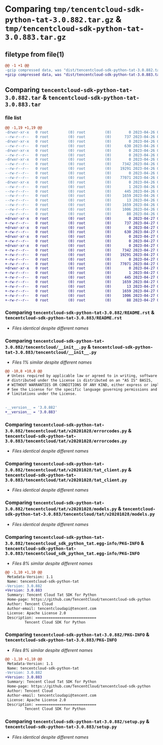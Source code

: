 # Comparing `tmp/tencentcloud-sdk-python-tat-3.0.882.tar.gz` & `tmp/tencentcloud-sdk-python-tat-3.0.883.tar.gz`

## filetype from file(1)

```diff
@@ -1 +1 @@
-gzip compressed data, was "dist/tencentcloud-sdk-python-tat-3.0.882.tar", last modified: Wed Apr 26 03:46:22 2023, max compression
+gzip compressed data, was "dist/tencentcloud-sdk-python-tat-3.0.883.tar", last modified: Thu Apr 27 00:52:05 2023, max compression
```

## Comparing `tencentcloud-sdk-python-tat-3.0.882.tar` & `tencentcloud-sdk-python-tat-3.0.883.tar`

### file list

```diff
@@ -1,19 +1,19 @@
-drwxr-xr-x   0 root         (0) root         (0)        0 2023-04-26 03:46:22.000000 tencentcloud-sdk-python-tat-3.0.882/
--rw-r--r--   0 root         (0) root         (0)      737 2023-04-26 03:46:22.000000 tencentcloud-sdk-python-tat-3.0.882/README.rst
-drwxr-xr-x   0 root         (0) root         (0)        0 2023-04-26 03:46:22.000000 tencentcloud-sdk-python-tat-3.0.882/tencentcloud/
--rw-r--r--   0 root         (0) root         (0)      630 2023-04-26 03:46:22.000000 tencentcloud-sdk-python-tat-3.0.882/tencentcloud/__init__.py
-drwxr-xr-x   0 root         (0) root         (0)        0 2023-04-26 03:46:22.000000 tencentcloud-sdk-python-tat-3.0.882/tencentcloud/tat/
--rw-r--r--   0 root         (0) root         (0)        0 2023-04-26 03:46:22.000000 tencentcloud-sdk-python-tat-3.0.882/tencentcloud/tat/__init__.py
-drwxr-xr-x   0 root         (0) root         (0)        0 2023-04-26 03:46:22.000000 tencentcloud-sdk-python-tat-3.0.882/tencentcloud/tat/v20201028/
--rw-r--r--   0 root         (0) root         (0)     7342 2023-04-26 03:46:22.000000 tencentcloud-sdk-python-tat-3.0.882/tencentcloud/tat/v20201028/errorcodes.py
--rw-r--r--   0 root         (0) root         (0)    19291 2023-04-26 03:46:22.000000 tencentcloud-sdk-python-tat-3.0.882/tencentcloud/tat/v20201028/tat_client.py
--rw-r--r--   0 root         (0) root         (0)        0 2023-04-26 03:46:22.000000 tencentcloud-sdk-python-tat-3.0.882/tencentcloud/tat/v20201028/__init__.py
--rw-r--r--   0 root         (0) root         (0)    77071 2023-04-26 03:46:22.000000 tencentcloud-sdk-python-tat-3.0.882/tencentcloud/tat/v20201028/models.py
-drwxr-xr-x   0 root         (0) root         (0)        0 2023-04-26 03:46:22.000000 tencentcloud-sdk-python-tat-3.0.882/tencentcloud_sdk_python_tat.egg-info/
--rw-r--r--   0 root         (0) root         (0)        1 2023-04-26 03:46:22.000000 tencentcloud-sdk-python-tat-3.0.882/tencentcloud_sdk_python_tat.egg-info/dependency_links.txt
--rw-r--r--   0 root         (0) root         (0)      445 2023-04-26 03:46:22.000000 tencentcloud-sdk-python-tat-3.0.882/tencentcloud_sdk_python_tat.egg-info/SOURCES.txt
--rw-r--r--   0 root         (0) root         (0)     1659 2023-04-26 03:46:22.000000 tencentcloud-sdk-python-tat-3.0.882/tencentcloud_sdk_python_tat.egg-info/PKG-INFO
--rw-r--r--   0 root         (0) root         (0)       13 2023-04-26 03:46:22.000000 tencentcloud-sdk-python-tat-3.0.882/tencentcloud_sdk_python_tat.egg-info/top_level.txt
--rw-r--r--   0 root         (0) root         (0)     1659 2023-04-26 03:46:22.000000 tencentcloud-sdk-python-tat-3.0.882/PKG-INFO
--rw-r--r--   0 root         (0) root         (0)     1006 2023-04-26 03:46:22.000000 tencentcloud-sdk-python-tat-3.0.882/setup.py
--rw-r--r--   0 root         (0) root         (0)       88 2023-04-26 03:46:22.000000 tencentcloud-sdk-python-tat-3.0.882/setup.cfg
+drwxr-xr-x   0 root         (0) root         (0)        0 2023-04-27 00:52:05.000000 tencentcloud-sdk-python-tat-3.0.883/
+-rw-r--r--   0 root         (0) root         (0)      737 2023-04-27 00:52:05.000000 tencentcloud-sdk-python-tat-3.0.883/README.rst
+drwxr-xr-x   0 root         (0) root         (0)        0 2023-04-27 00:52:05.000000 tencentcloud-sdk-python-tat-3.0.883/tencentcloud/
+-rw-r--r--   0 root         (0) root         (0)      630 2023-04-27 00:52:05.000000 tencentcloud-sdk-python-tat-3.0.883/tencentcloud/__init__.py
+drwxr-xr-x   0 root         (0) root         (0)        0 2023-04-27 00:52:05.000000 tencentcloud-sdk-python-tat-3.0.883/tencentcloud/tat/
+-rw-r--r--   0 root         (0) root         (0)        0 2023-04-27 00:52:05.000000 tencentcloud-sdk-python-tat-3.0.883/tencentcloud/tat/__init__.py
+drwxr-xr-x   0 root         (0) root         (0)        0 2023-04-27 00:52:05.000000 tencentcloud-sdk-python-tat-3.0.883/tencentcloud/tat/v20201028/
+-rw-r--r--   0 root         (0) root         (0)     7342 2023-04-27 00:52:05.000000 tencentcloud-sdk-python-tat-3.0.883/tencentcloud/tat/v20201028/errorcodes.py
+-rw-r--r--   0 root         (0) root         (0)    19291 2023-04-27 00:52:05.000000 tencentcloud-sdk-python-tat-3.0.883/tencentcloud/tat/v20201028/tat_client.py
+-rw-r--r--   0 root         (0) root         (0)        0 2023-04-27 00:52:05.000000 tencentcloud-sdk-python-tat-3.0.883/tencentcloud/tat/v20201028/__init__.py
+-rw-r--r--   0 root         (0) root         (0)    77071 2023-04-27 00:52:05.000000 tencentcloud-sdk-python-tat-3.0.883/tencentcloud/tat/v20201028/models.py
+drwxr-xr-x   0 root         (0) root         (0)        0 2023-04-27 00:52:05.000000 tencentcloud-sdk-python-tat-3.0.883/tencentcloud_sdk_python_tat.egg-info/
+-rw-r--r--   0 root         (0) root         (0)        1 2023-04-27 00:52:05.000000 tencentcloud-sdk-python-tat-3.0.883/tencentcloud_sdk_python_tat.egg-info/dependency_links.txt
+-rw-r--r--   0 root         (0) root         (0)      445 2023-04-27 00:52:05.000000 tencentcloud-sdk-python-tat-3.0.883/tencentcloud_sdk_python_tat.egg-info/SOURCES.txt
+-rw-r--r--   0 root         (0) root         (0)     1659 2023-04-27 00:52:05.000000 tencentcloud-sdk-python-tat-3.0.883/tencentcloud_sdk_python_tat.egg-info/PKG-INFO
+-rw-r--r--   0 root         (0) root         (0)       13 2023-04-27 00:52:05.000000 tencentcloud-sdk-python-tat-3.0.883/tencentcloud_sdk_python_tat.egg-info/top_level.txt
+-rw-r--r--   0 root         (0) root         (0)     1659 2023-04-27 00:52:05.000000 tencentcloud-sdk-python-tat-3.0.883/PKG-INFO
+-rw-r--r--   0 root         (0) root         (0)     1006 2023-04-27 00:52:05.000000 tencentcloud-sdk-python-tat-3.0.883/setup.py
+-rw-r--r--   0 root         (0) root         (0)       88 2023-04-27 00:52:05.000000 tencentcloud-sdk-python-tat-3.0.883/setup.cfg
```

### Comparing `tencentcloud-sdk-python-tat-3.0.882/README.rst` & `tencentcloud-sdk-python-tat-3.0.883/README.rst`

 * *Files identical despite different names*

### Comparing `tencentcloud-sdk-python-tat-3.0.882/tencentcloud/__init__.py` & `tencentcloud-sdk-python-tat-3.0.883/tencentcloud/__init__.py`

 * *Files 1% similar despite different names*

```diff
@@ -10,8 +10,8 @@
 # Unless required by applicable law or agreed to in writing, software
 # distributed under the License is distributed on an "AS IS" BASIS,
 # WITHOUT WARRANTIES OR CONDITIONS OF ANY KIND, either express or implied.
 # See the License for the specific language governing permissions and
 # limitations under the License.
 
 
-__version__ = '3.0.882'
+__version__ = '3.0.883'
```

### Comparing `tencentcloud-sdk-python-tat-3.0.882/tencentcloud/tat/v20201028/errorcodes.py` & `tencentcloud-sdk-python-tat-3.0.883/tencentcloud/tat/v20201028/errorcodes.py`

 * *Files identical despite different names*

### Comparing `tencentcloud-sdk-python-tat-3.0.882/tencentcloud/tat/v20201028/tat_client.py` & `tencentcloud-sdk-python-tat-3.0.883/tencentcloud/tat/v20201028/tat_client.py`

 * *Files identical despite different names*

### Comparing `tencentcloud-sdk-python-tat-3.0.882/tencentcloud/tat/v20201028/models.py` & `tencentcloud-sdk-python-tat-3.0.883/tencentcloud/tat/v20201028/models.py`

 * *Files identical despite different names*

### Comparing `tencentcloud-sdk-python-tat-3.0.882/tencentcloud_sdk_python_tat.egg-info/PKG-INFO` & `tencentcloud-sdk-python-tat-3.0.883/tencentcloud_sdk_python_tat.egg-info/PKG-INFO`

 * *Files 8% similar despite different names*

```diff
@@ -1,10 +1,10 @@
 Metadata-Version: 1.1
 Name: tencentcloud-sdk-python-tat
-Version: 3.0.882
+Version: 3.0.883
 Summary: Tencent Cloud Tat SDK for Python
 Home-page: https://github.com/TencentCloud/tencentcloud-sdk-python
 Author: Tencent Cloud
 Author-email: tencentcloudapi@tencent.com
 License: Apache License 2.0
 Description: ============================
         Tencent Cloud SDK for Python
```

### Comparing `tencentcloud-sdk-python-tat-3.0.882/PKG-INFO` & `tencentcloud-sdk-python-tat-3.0.883/PKG-INFO`

 * *Files 8% similar despite different names*

```diff
@@ -1,10 +1,10 @@
 Metadata-Version: 1.1
 Name: tencentcloud-sdk-python-tat
-Version: 3.0.882
+Version: 3.0.883
 Summary: Tencent Cloud Tat SDK for Python
 Home-page: https://github.com/TencentCloud/tencentcloud-sdk-python
 Author: Tencent Cloud
 Author-email: tencentcloudapi@tencent.com
 License: Apache License 2.0
 Description: ============================
         Tencent Cloud SDK for Python
```

### Comparing `tencentcloud-sdk-python-tat-3.0.882/setup.py` & `tencentcloud-sdk-python-tat-3.0.883/setup.py`

 * *Files identical despite different names*

